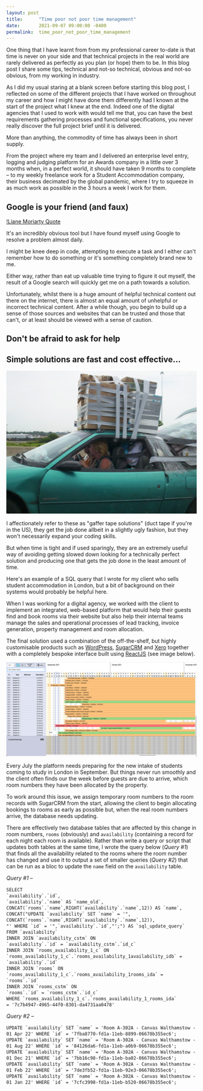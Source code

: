 ```yaml
---
layout: post
title:      "Time poor not poor time management"
date:       2021-09-07 09:00:00 -0400
permalink:  time_poor_not_poor_time_management
---
```


One thing that I have learnt from from my professional career to-date is that time is never on your side and that technical projects in the real world are rarely delivered as perfectly as you plan (or hope) them to be.  In this blog post I share some tips, technical and not-so technical, obvious and not-so obvious, from my working in industry.

As I did my usual staring at a blank screen before starting this blog post, I reflected on some of the different projects that I have worked on throughout my career and how I might have done them differently had I known at the start of the project what I knew at the end.  Indeed one of the digital agencies that I used to work with would tell me that, you can have the best requirements gathering processes and functional specifications, you never really discover the full project brief until it is delivered.

More than anything, the commodity of time has always been in short supply. 

From the project where my team and I delivered an enterprise level entry, logging and judging platform for an Awards company in a little over 3 months when, in a perfect world, it should have taken 9 months to complete – to my weekly freelance work for a Student Accommodation company, their business decimated by the global pandemic, where I try to squeeze in as much work as possible in the 3 hours a week I work for them.

## Google is your friend (and faux)

[!Liane Moriarty Quote](post_images/2021-09-07-google_quote.jpeg)

It's an incredibly obvious tool but I have found myself using Google to resolve a problem almost daily.  

I might be knee deep in code, attempting to execute a task and I either can't remember how to do something or it's something completely brand new to me.  

Either way, rather than eat up valuable time trying to figure it out myself, the result of a Google search will quickly get me on a path towards a solution.

Unfortunately, whilst there is a huge amount of helpful technical content out there on the internet, there is almost an equal amount of unhelpful or incorrect technical content.  After a while though, you begin to build up a sense of those sources and websites that can be trusted and those that can't, or at least should be viewed with a sense of caution.

## Don't be afraid to ask for help

## Simple solutions are fast and cost effective... 

![Gaffer Tape Solutions](post_images/2021-09-07-gaffer_tape_solutions.jpg)

I affectionately refer to these as "gaffer tape solutions" (duct tape if you're in the US), they get the job done allbeit in a slightly ugly fashion, but they won't necessarily expand your coding skills.  

But when time is tight and if used sparingly, they are an extremely useful way of avoiding getting slowed down looking for a technically perfect solution and producing one that gets the job done in the least amount of time.

Here's an example of a SQL query that I wrote for my client who sells student accommodation in London, but a bit of background on their systems would probably be helpful here.

When I was working for a digital agency, we worked with the client to implement an integrated, web-based platform that would help their guests find and book rooms via their website but also help their internal teams manage the sales and operational processes of lead tracking, invoice generation, property management and room allocation.

The final solution used a combination of the off-the-shelf, but highly customisable products such as [WordPress](https://www.wordpress.org/), [SugarCRM](https://www.sugarcrm.com/) and [Xero](https://www.xero.com/) together with a completely bespoke interface built using [ReactJS](https://reactjs.org/) (see image below).

![Student Accommodation Room Allocation Interface](post_images/2021-09-07-blog_post_react_interface.png)

Every July the platform needs preparing for the new intake of students coming to study in London in September.  But things never run smoothly and the client often finds our the week before guests are due to arrive, which room numbers they have been allocated by the property.

To work around this issue, we assign temporary room numbers to the room records with SugarCRM from the start, allowing the client to begin allocating bookings to rooms as early as possible but, when the real room numbers arrive, the database needs updating.

There are effectively two database tables that are affected by this change in room numbers, `rooms` (obviously) and `availability` (containing a record for each night each room is available).  Rather than write a query or script that updates both tables at the same time, I wrote the query below (_Query #1_) that finds all the availability related to the rooms where the room number has changed and use it to output a set of smaller queries (_Query #2_) that can be run as a bloc to update the `name` field on the `availability` table. 

_Query #1 –_
```
SELECT 
`availability`.`id`,
`availability`.`name` AS `name_old`,
CONCAT(`rooms`.`name`,RIGHT(`availability`.`name`,12)) AS `name`,
CONCAT("UPDATE `availability` SET `name` = '",
CONCAT(`rooms`.`name`,RIGHT(`availability`.`name`,12)),
"' WHERE `id` = '",`availability`.`id`,"';") AS `sql_update_query`
FROM `availability`
INNER JOIN `availability_cstm` ON
`availability`.`id` = `availability_cstm`.`id_c`
INNER JOIN `rooms_availability_1_c` ON
`rooms_availability_1_c`.`rooms_availability_1availability_idb` = `availability`.`id`
INNER JOIN `rooms` ON
`rooms_availability_1_c`.`rooms_availability_1rooms_ida` = `rooms`.`id`
INNER JOIN `rooms_cstm` ON
`rooms`.`id` = `rooms_cstm`.`id_c`
WHERE `rooms_availability_1_c`.`rooms_availability_1_rooms_ida` 
= '7c7b4947-4965-44f0-8301-da4731aa0478'
```
_Query #2 –_
```
UPDATE `availability` SET `name` = 'Room A-302A - Canvas Walthamstow - 01 Apr 22' WHERE `id` = '7fba8770-fd1a-11eb-8899-06678b355ec6';
UPDATE `availability` SET `name` = 'Room A-302A - Canvas Walthamstow - 01 Aug 22' WHERE `id` = '84126da6-fd1a-11eb-a0b9-06678b355ec6';
UPDATE `availability` SET `name` = 'Room A-302A - Canvas Walthamstow - 01 Dec 21' WHERE `id` = '7bb16c98-fd1a-11eb-ba02-06678b355ec6';
UPDATE `availability` SET `name` = 'Room A-302A - Canvas Walthamstow - 01 Feb 22' WHERE `id` = '7de3fb52-fd1a-11eb-92e3-06678b355ec6';
UPDATE `availability` SET `name` = 'Room A-302A - Canvas Walthamstow - 01 Jan 22' WHERE `id` = '7cfc3998-fd1a-11eb-b520-06678b355ec6';
```